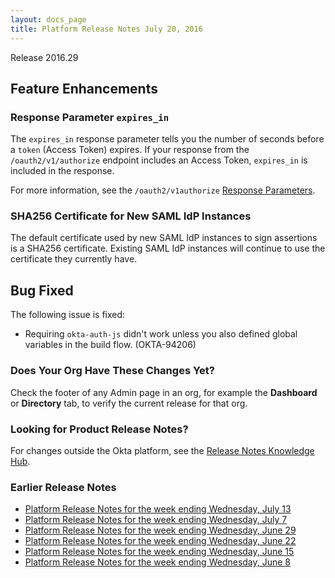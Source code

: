 ```yaml
---
layout: docs_page
title: Platform Release Notes July 20, 2016
---
```


Release 2016.29

## Feature Enhancements
 
### Response Parameter `expires_in`

<!-- OKTA-94115 -->
The `expires_in` response parameter tells you the number of seconds before a `token` (Access Token) expires. If your
response from the `/oauth2/v1/authorize` endpoint includes an Access Token, `expires_in` is included in the response.

For more information, see the `/oauth2/v1authorize` [Response Parameters](http://developer.okta.com/docs/api/resources/oauth2#response-parameters).

### SHA256 Certificate for New SAML IdP Instances

<!-- OKTA-91496 -->
The default certificate used by new SAML IdP instances to sign assertions is a SHA256 certificate. 
Existing SAML IdP instances will continue to use the certificate they currently have.
 
## Bug Fixed

The following issue is fixed:

* Requiring `okta-auth-js` didn't work unless you also defined global variables in the build flow. (OKTA-94206)

### Does Your Org Have These Changes Yet?

Check the footer of any Admin page in an org, for example the **Dashboard** or **Directory** tab, to verify the current release for that org.

### Looking for Product Release Notes?

For changes outside the Okta platform, see the [Release Notes Knowledge Hub](https://support.okta.com/help/articles/Knowledge_Article/Release-Notes-Knowledge-Hub).

### Earlier Release Notes

* [Platform Release Notes for the week ending Wednesday, July 13](platform-release-notes2016-28.html)
* [Platform Release Notes for the week ending Wednesday, July 7](platform-release-notes2016-27.html)
* [Platform Release Notes for the week ending Wednesday, June 29](platform-release-notes2016-26.html)
* [Platform Release Notes for the week ending Wednesday, June 22](platform-release-notes2016-25.html)
* [Platform Release Notes for the week ending Wednesday, June 15](platform-release-notes2016-24.html)
* [Platform Release Notes for the week ending Wednesday, June 8](platform-release-notes2016-23.html)
